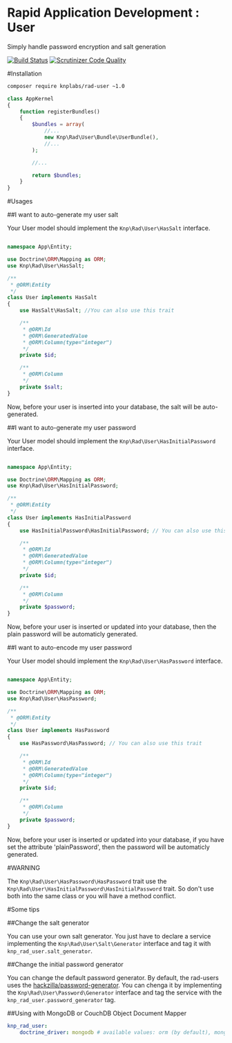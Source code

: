 Rapid Application Development : User
====================================
Simply handle password encryption and salt generation

[![Build Status](https://travis-ci.org/KnpLabs/rad-user.svg?branch=master)](https://travis-ci.org/KnpLabs/rad-user)
[![Scrutinizer Code Quality](https://scrutinizer-ci.com/g/KnpLabs/rad-user/badges/quality-score.png?b=master)](https://scrutinizer-ci.com/g/KnpLabs/rad-user/?branch=master)

#Installation

```bash
composer require knplabs/rad-user ~1.0
```

```php
class AppKernel
{
    function registerBundles()
    {
        $bundles = array(
            //...
            new Knp\Rad\User\Bundle\UserBundle(),
            //...
        );

        //...

        return $bundles;
    }
}
```

#Usages

##I want to auto-generate my user salt

Your User model should implement the `Knp\Rad\User\HasSalt` interface.

```php

namespace App\Entity;

use Doctrine\ORM\Mapping as ORM;
use Knp\Rad\User\HasSalt;

/**
 * @ORM\Entity
 */
class User implements HasSalt
{
    use HasSalt\HasSalt; //You can also use this trait

    /**
     * @ORM\Id
     * @ORM\GeneratedValue
     * @ORM\Column(type="integer")
     */
    private $id;

    /**
     * @ORM\Column
     */
    private $salt;
}
```

Now, before your user is inserted into your database, the salt will be auto-generated.

##I want to auto-generate my user password

Your User model should implement the `Knp\Rad\User\HasInitialPassword` interface.

```php

namespace App\Entity;

use Doctrine\ORM\Mapping as ORM;
use Knp\Rad\User\HasInitialPassword;

/**
 * @ORM\Entity
 */
class User implements HasInitialPassword
{
    use HasInitialPassword\HasInitialPassword; // You can also use this trait

    /**
     * @ORM\Id
     * @ORM\GeneratedValue
     * @ORM\Column(type="integer")
     */
    private $id;

    /**
     * @ORM\Column
     */
    private $password;
}
```

Now, before your user is inserted or updated into your database, then the plain password will be automaticly generated.

##I want to auto-encode my user password

Your User model should implement the `Knp\Rad\User\HasPassword` interface.

```php

namespace App\Entity;

use Doctrine\ORM\Mapping as ORM;
use Knp\Rad\User\HasPassword;

/**
 * @ORM\Entity
 */
class User implements HasPassword
{
    use HasPassword\HasPassword; // You can also use this trait

    /**
     * @ORM\Id
     * @ORM\GeneratedValue
     * @ORM\Column(type="integer")
     */
    private $id;

    /**
     * @ORM\Column
     */
    private $password;
}
```

Now, before your user is inserted or updated into your database, if you have set the attribute 'plainPassword', then the password will be automaticly generated.

#WARNING

The `Knp\Rad\User\HasPassword\HasPassword` trait use the `Knp\Rad\User\HasInitialPassword\HasInitialPassword` trait. So don't use both into the same class or you will have a method conflict.

#Some tips

##Change the salt generator

You can use your own salt generator. You just have to declare a service implementing the `Knp\Rad\User\Salt\Generator` interface and tag it with `knp_rad_user.salt_generator`.

##Change the initial password generator

You can change the default password generator. By default, the rad-users uses the [hackzilla/password-generator](https://github.com/hackzilla/password-generator). You can chenga it by implementing the `Knp\Rad\User\Password\Generator` interface and tag the service with the `knp_rad_user.password_generator` tag.

##Using with MongoDB or CouchDB Object Document Mapper

```yaml
knp_rad_user:
    doctrine_driver: mongodb # available values: orm (by default), mongodb or couchdb
```

